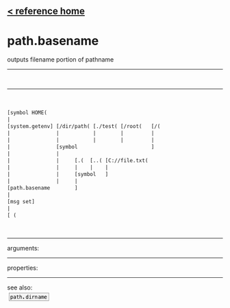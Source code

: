[< reference home](index.html)
---

# path.basename


outputs filename portion of pathname

---

<br>


---


```


[symbol HOME(
|
[system.getenv] [/dir/path( [./test( [/root(   [/(
|               |           |        |         |
|               |           |        |         |
|               [symbol                        ]
|               |
|               |     [.(  [..( [C://file.txt(
|               |     |    |    |
|               |     [symbol   ]
|               |     |
[path.basename        ]
|
[msg set]
|
[ (

            
```

---
arguments:


---
properties:


---
see also:<br>
[![path.dirname](img/object_path.dirname.png)](path.dirname.html)
